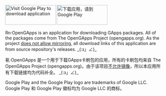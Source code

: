 <a href='https://play.google.com/store/apps/details?id=com.jakting.opengapps&pcampaignid=MKT-Other-global-all-co-prtnr-py-PartBadge-Mar2515-1'><img alt='Visit Google Play to download application' src='https://play.google.com/intl/en_us/badges/images/generic/en_badge_web_generic.png' width="161.5" height="62.5"/></a> <a href='https://play.google.com/store/apps/details?id=com.jakting.opengapps&pcampaignid=MKT-Other-global-all-co-prtnr-py-PartBadge-Mar2515-1'><img alt='下载应用，请到 Google Play' src='https://play.google.com/intl/en_us/badges/images/generic/zh-cn_badge_web_generic.png' width="161.5" height="62.5"/></a>

Rn·OpenGApps is an application for downloading GApps packages. All of the packages come from The OpenGApps Project (opengapps.org). As the project [does not allow mirroring](http://opengapps.org/blog/post/2016/03/18/the-no-mirror-policy/), all download links of this application are from source repository's releases. \_(:з」∠)\_

氡·OpenGApps 是一个用于下载GApps卡刷包的应用，所有的卡刷包均来自 The OpenGApps Project (opengapps.org)。由于该项目[不允许镜像](http://opengapps.org/blog/post/2016/03/18/the-no-mirror-policy/)，所以本应用所有下载链接均为代码补全。 \_(:з」∠)\_

Google Play and the Google Play logo are trademarks of Google LLC.  
Google Play 和 Google Play 徽标均为 Google LLC 的商标。
